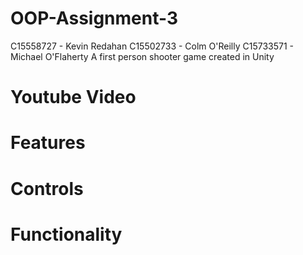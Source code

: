 # OOP-Assignment-3
C15558727 - Kevin Redahan
C15502733 - Colm O'Reilly
C15733571 - Michael O'Flaherty
A first person shooter game created in Unity

# Youtube Video


# Features


# Controls

# Functionality




